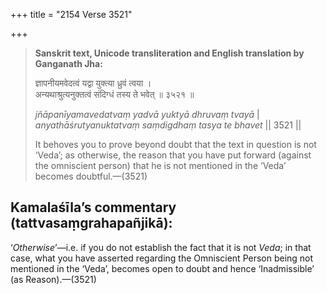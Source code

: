 +++
title = "2154 Verse 3521"

+++
> **Sanskrit text, Unicode transliteration and English translation by Ganganath Jha:** 
>
> ज्ञापनीयमवेदत्वं यद्वा युक्त्या ध्रुवं त्वया ।  
> अन्यथाश्रुत्यनुक्तत्वं संदिग्धं तस्य ते भवेत् ॥ ३५२१ ॥ 
>
> *jñāpanīyamavedatvaṃ yadvā yuktyā dhruvaṃ tvayā* \|  
> *anyathāśrutyanuktatvaṃ saṃdigdhaṃ tasya te bhavet* \|\| 3521 \|\| 
>
> It behoves you to prove beyond doubt that the text in question is not ‘Veda’; as otherwise, the reason that you have put forward (against the omniscient person) that he is not mentioned in the ‘Veda’ becomes doubtful.—(3521)



## Kamalaśīla’s commentary (tattvasaṃgrahapañjikā):

‘*Otherwise*’—i.e. if you do not establish the fact that it is not *Veda*; in that case, what you have asserted regarding the Omniscient Person being not mentioned in the ‘Veda’, becomes open to doubt and hence ‘Inadmissible’ (as Reason).—(3521)


